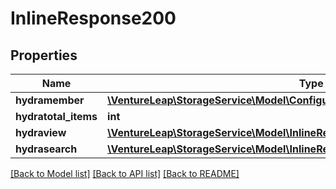 # InlineResponse200

## Properties
Name | Type | Description | Notes
------------ | ------------- | ------------- | -------------
**hydramember** | [**\VentureLeap\StorageService\Model\ConfigurationEntryJsonldConfigurationRead[]**](ConfigurationEntryJsonldConfigurationRead.md) |  | 
**hydratotal_items** | **int** |  | [optional] 
**hydraview** | [**\VentureLeap\StorageService\Model\InlineResponse200Hydraview**](InlineResponse200Hydraview.md) |  | [optional] 
**hydrasearch** | [**\VentureLeap\StorageService\Model\InlineResponse200Hydrasearch**](InlineResponse200Hydrasearch.md) |  | [optional] 

[[Back to Model list]](../../README.md#documentation-for-models) [[Back to API list]](../../README.md#documentation-for-api-endpoints) [[Back to README]](../../README.md)


